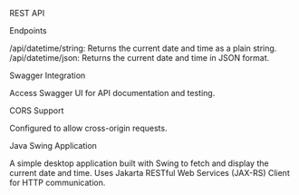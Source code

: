 REST API

Endpoints

/api/datetime/string: Returns the current date and time as a plain string.
/api/datetime/json: Returns the current date and time in JSON format.

Swagger Integration

Access Swagger UI for API documentation and testing.

CORS Support

Configured to allow cross-origin requests.

Java Swing Application

A simple desktop application built with Swing to fetch and display the current date and time. Uses Jakarta RESTful Web Services (JAX-RS) Client for HTTP communication.
